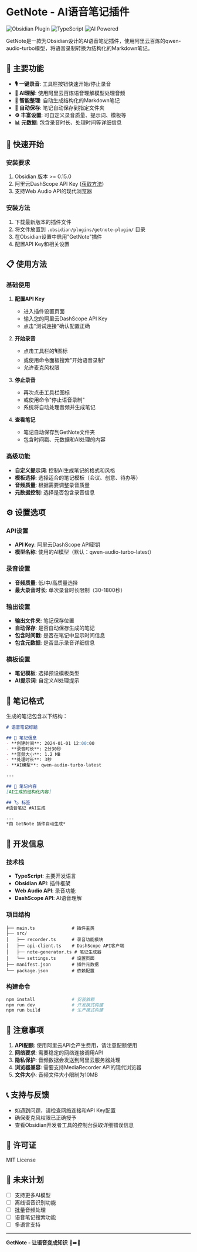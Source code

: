 # GetNote - AI语音笔记插件

![Obsidian Plugin](https://img.shields.io/badge/Obsidian-Plugin-purple)
![TypeScript](https://img.shields.io/badge/TypeScript-blue)
![AI Powered](https://img.shields.io/badge/AI-Powered-green)

GetNote是一款为Obsidian设计的AI语音笔记插件，使用阿里云百炼的qwen-audio-turbo模型，将语音录制转换为结构化的Markdown笔记。

## 🎯 主要功能

- **🎙️ 一键录音**: 工具栏按钮快速开始/停止录音
- **🤖 AI理解**: 使用阿里云百炼语音理解模型处理音频
- **📝 智能整理**: 自动生成结构化的Markdown笔记
- **📁 自动保存**: 笔记自动保存到指定文件夹
- **⚙️ 丰富设置**: 可自定义录音质量、提示词、模板等
- **📊 元数据**: 包含录音时长、处理时间等详细信息

## 🚀 快速开始

### 安装要求

1. Obsidian 版本 >= 0.15.0
2. 阿里云DashScope API Key ([获取方法](https://dashscope.aliyun.com/))
3. 支持Web Audio API的现代浏览器

### 安装方法

1. 下载最新版本的插件文件
2. 将文件放置到 `.obsidian/plugins/getnote-plugin/` 目录
3. 在Obsidian设置中启用"GetNote"插件
4. 配置API Key和相关设置

## 📋 使用方法

### 基础使用

1. **配置API Key**
   - 进入插件设置页面
   - 输入您的阿里云DashScope API Key
   - 点击"测试连接"确认配置正确

2. **开始录音**
   - 点击工具栏的🎙️图标
   - 或使用命令面板搜索"开始语音录制"
   - 允许麦克风权限

3. **停止录音**
   - 再次点击工具栏图标
   - 或使用命令"停止语音录制"
   - 系统将自动处理音频并生成笔记

4. **查看笔记**
   - 笔记自动保存到GetNote文件夹
   - 包含时间戳、元数据和AI处理的内容

### 高级功能

- **自定义提示词**: 控制AI生成笔记的格式和风格
- **模板选择**: 选择适合的笔记模板（会议、创意、待办等）
- **音频质量**: 根据需要调整录音质量
- **元数据控制**: 选择是否包含录音信息

## ⚙️ 设置选项

### API设置
- **API Key**: 阿里云DashScope API密钥
- **模型名称**: 使用的AI模型（默认：qwen-audio-turbo-latest）

### 录音设置
- **音频质量**: 低/中/高质量选择
- **最大录音时长**: 单次录音时长限制（30-1800秒）

### 输出设置
- **输出文件夹**: 笔记保存位置
- **自动保存**: 是否自动保存生成的笔记
- **包含时间戳**: 是否在笔记中显示时间信息
- **包含元数据**: 是否显示录音详细信息

### 模板设置
- **笔记模板**: 选择预设模板类型
- **AI提示词**: 自定义AI处理提示

## 🎨 笔记格式

生成的笔记包含以下结构：

```markdown
# 语音笔记标题

## 📝 笔记信息
- **创建时间**: 2024-01-01 12:00:00
- **录音时长**: 2分30秒
- **音频大小**: 1.2 MB
- **处理时长**: 3秒
- **AI模型**: qwen-audio-turbo-latest

---

## 📄 笔记内容
[AI生成的结构化内容]

## 🏷️ 标签
#语音笔记 #AI生成

---
*由 GetNote 插件自动生成*
```

## 🔧 开发信息

### 技术栈
- **TypeScript**: 主要开发语言
- **Obsidian API**: 插件框架
- **Web Audio API**: 录音功能
- **DashScope API**: AI语音理解

### 项目结构
```
├── main.ts              # 插件主类
├── src/
│   ├── recorder.ts      # 录音功能模块
│   ├── api-client.ts    # DashScope API客户端
│   ├── note-generator.ts # 笔记生成器
│   └── settings.ts      # 设置页面
├── manifest.json        # 插件元数据
└── package.json         # 依赖配置
```

### 构建命令
```bash
npm install              # 安装依赖
npm run dev              # 开发模式构建
npm run build            # 生产模式构建
```

## 🚨 注意事项

1. **API配额**: 使用阿里云API会产生费用，请注意配额使用
2. **网络要求**: 需要稳定的网络连接调用API
3. **隐私保护**: 音频数据会发送到阿里云服务器处理
4. **浏览器兼容**: 需要支持MediaRecorder API的现代浏览器
5. **文件大小**: 音频文件大小限制为10MB

## 📞 支持与反馈

- 如遇到问题，请检查网络连接和API Key配置
- 确保麦克风权限已正确授予
- 查看Obsidian开发者工具的控制台获取详细错误信息

## 📄 许可证

MIT License

## 🔮 未来计划

- [ ] 支持更多AI模型
- [ ] 离线语音识别功能
- [ ] 批量音频处理
- [ ] 语音笔记搜索功能
- [ ] 多语言支持

---

**GetNote - 让语音变成知识** 🎤➡️📝
